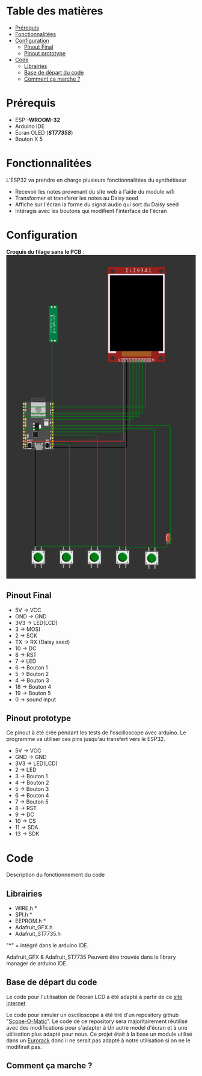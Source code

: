 
# Table des matières
- [Prérequis](#item-1)
- [Fonctionnalitées](#item-2)
- [Configuration](#item-3)
    - [Pinout Final](#item-4)
    - [Pinout prototype](#item-5)
- [Code](#item-6)
    - [Librairies](#item-7)
    - [Base de départ du code](#item-8)
    - [Comment ça marche ?](#item-9)

<a id="item-1"></a>

# Prérequis
- ESP **-WROOM-32**
- Arduino IDE
- Écran OLED (***ST7735S***)
- Bouton X 5

<a id="item-2"></a>

# Fonctionnalitées

L'ESP32 va prendre en charge plusieurs fonctionnalitées du synthétiseur

- Recevoir les notes provenant du site web à l'aide du module wifi
- Transformer et transferer les notes au Daisy seed
- Affiche sur l'écran la forme du signal audio qui sort du Daisy seed
- Intéragis avec les boutons qui modifient l'interface de l'écran

<a id="item-3"></a>

# Configuration

**Croquis du filage sans le PCB** : 
![ESP32 diagramme](/images/ESP32_config.png)

<a id="item-4"></a>

## Pinout Final

- 5V -> VCC
- GND -> GND
- 3V3 -> LED(LCD)
- 3 -> MOSI
- 2 -> SCK
- TX -> RX (Daisy seed)
- 10 -> DC
- 8 -> RST
- 7 -> LED
- 6 -> Bouton 1
- 5 -> Bouton 2
- 4 -> Bouton 3
- 18 -> Bouton 4
- 19 -> Bouton 5
- 0 -> sound input

<a id="item-5"></a>

## Pinout prototype
Ce pinout à été crée pendant les tests de l'oscilloscope avec arduino.
Le programme va utiliser ces pins jusqu'au transfert vers le ESP32.

- 5V -> VCC
- GND -> GND
- 3V3 -> LED(LCD)
- 2 -> LED
- 3 -> Bouton 1
- 4 -> Bouton 2
- 5 -> Bouton 3
- 6 -> Bouton 4
- 7 -> Bouton 5
- 8 -> RST
- 9 -> DC
- 10 -> CS
- 11 -> SDA
- 13 -> SDK

<a id="item-6"></a>

# Code
Description du fonctionnement du code

<a id="item-7"></a>

## Librairies

- WIRE.h *
- SPI.h *
- EEPROM.h *
- Adafruit_GFX.h
- Adafruit_ST7735.h

"*" = intégré dans le arduino IDE.

Adafruit_GFX & Adafruit_ST7735 Peuvent être trouvés dans le library manager de arduino IDE.

<a id="item-8"></a>

## Base de départ du code

Le code pour l'utilisation de l'écran LCD à été adapté à partir de ce [site internet](https://www.electronics-lab.com/project/using-st7735-1-8-color-tft-display-arduino/)

Le code pour simuler un oscilloscope à été tiré d'un repository github "[Scope-O-Matic](https://github.com/josbouten/Scope-O-Matic/tree/master?tab=readme-ov-file)". Le code de ce repository sera majoritairement réutilisé avec des modifications pour s'adapter à Un autre model d'écran et à une utilisation plus adapté pour nous. Ce projet était à la base un module utilisé dans un [Eurorack](https://fr.wikipedia.org/wiki/Eurorack) donc il ne serait pas adapté à notre utilisation si on ne le modifirait pas.

<a id="item-9"></a>

## Comment ça marche ?